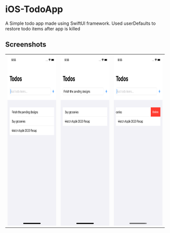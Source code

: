 # iOS-TodoApp
A Simple todo app made using SwiftUI framework. Used userDefaults to restore todo items after app is killed

## Screenshots
<table>
   <tr>
      <td><img src="static/1.png" height = "540" width="240"></td>
      <td><img src="static/2.png" height = "540" width="240"></td>
      <td><img src="static/3.png" height = "540" width="240"></td>
  </tr>
</table>

